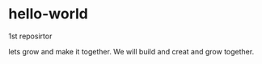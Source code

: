# hello-world
1st reposirtor



lets grow and make it together. We will build and creat and grow together.
